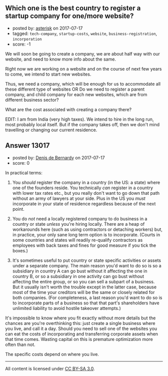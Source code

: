 ## Which one is the best country to register a startup company for one/more website?

- posted by: [asterisk](https://stackexchange.com/users/10184476/asterisk) on 2017-07-17
- tagged: `tech-company`, `startup-costs`, `website`, `business-registration`, `incorporation`
- score: -1

We will soon be going to create a company, we are about half way with our website, and need to know more info about the same.

Right now we are working on a website and on the course of next few years to come, we intend to start new websites.

Thus, we need a company, which will be enough for us to accommodate all these different type of websites OR Do we need to register a parent company, and child company for each new websites, which are from different business sector?

What are the cost associated with creating a company there?

EDIT:
I am from India (very high taxes).
We intend to hire in the long run, most probably local itself. But if the company takes off, then we don't mind travelling or changing our current residence.


## Answer 13017

- posted by: [Denis de Bernardy](https://stackexchange.com/users/182468/denis-de-bernardy) on 2017-07-17
- score: 0

In practical terms:

1. You _should_ register the company in a country (in the US: a state) where one of the founders reside. You technically _can_ register in a country with lower tax rates etc., but you really don't want to go down that path without an army of lawyers at your side. Plus in the US you _must_ incorporate in your state of residence regardless because of the next point.

2. You do _not_ need a locally registered company to do business in a country or state _unless_ you're hiring locally. There are a heap of workarounds here (such as using contractors or detaching workers) but, in practice, your only sane long term option is to incorporate. (Courts in some countries and states will readily re-qualify contractors as employees with back taxes and fines for good measure if you tick the boxes.)

3. It's sometimes useful to put country or state specific activities or assets under a separate company. The main reason you'd want to do so is so a subsidiary in country A can go bust without it affecting the one in country B, or so a subsidiary in one activity can go bust without affecting the entire group, or so you can sell a subpart of a business. But it usually isn't worth the trouble except in the latter case, because most of the time your creditors will be the same or closely related for both companies. (For completeness, a last reason you'd want to do so is to incorporate parts of a business so that that part's shareholders have unlimited liability to avoid hostile takeover attempts.)

It's impossible to know where you fit exactly without more details but the chances are you're overthinking this: just create a single business where you live, and call it a day. Should you need to sell one of the websites you can eat the costs of incorporating and transferring corporate assets when that time comes. Wasting capital on this is premature optimization more often than not.

The specific costs depend on where you live.



---

All content is licensed under [CC BY-SA 3.0](https://creativecommons.org/licenses/by-sa/3.0/).
